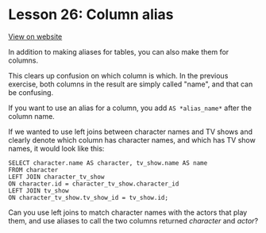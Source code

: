 # Lesson 26: Column alias

[View on website](https://www.sql-easy.com/column_alias)

In addition to making aliases for tables, you can also make them for columns.

This clears up confusion on which column is which. In the previous exercise, both columns in the result are simply called "name", and that can be confusing.

If you want to use an alias for a column, you add `AS *alias_name*` after the column name.

If we wanted to use left joins between character names and TV shows and clearly denote which column has character names, and which has TV show names, it would look like this:
```
SELECT character.name AS character, tv_show.name AS name
FROM character
LEFT JOIN character_tv_show
ON character.id = character_tv_show.character_id
LEFT JOIN tv_show
ON character_tv_show.tv_show_id = tv_show.id;
```

Can you use left joins to match character names with the actors that play them, and use aliases to call the two columns returned *character* and *actor*?